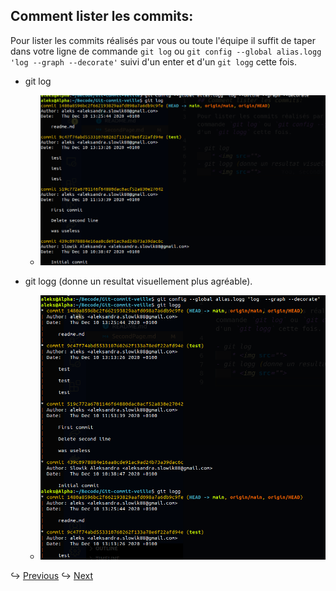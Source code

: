 ## Comment lister les commits:

Pour lister les commits réalisés par vous ou toute l'équipe il suffit de taper dans votre ligne de commande `git log` ou `git config --global alias.logg 'log --graph --decorate'` suivi d'un enter et d'un `git logg` cette fois.

- git log

  - <img src="assets/img/3.png">

- git logg (donne un resultat visuellement plus agréable).

  - <img src="assets/img/4.png">

↪ [Previous](README.md)
↪ [Next](ThirdPage.md)
